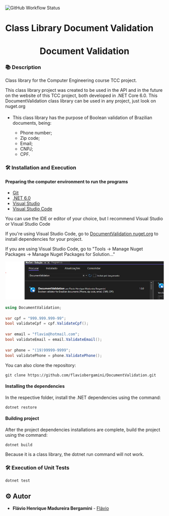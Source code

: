![GitHub Workflow Status](https://img.shields.io/github/workflow/status/flaviobergamini/DocumentValidation/Build%20and%20deploy%20package)

# Class Library Document Validation

<h1 align="center">Document Validation</h1>

### :books: Description

<p>Class library for the Computer Engineering course TCC project.</p>
<p>This class library project was created to be used in the API and in the future on the website of this TCC project, both developed in .NET Core 6.0. This DocumentValidation class library can be used in any project, just look on nuget.org</p>

####
- This class library has the purpose of Boolean validation of Brazilian documents, being:

  -  Phone number;
  -  Zip code;
  -  Email;
  -  CNPJ;
  -  CPF.


### :hammer_and_wrench: Installation and Execution
#### Preparing the computer environment to run the programs
- [Git](https://git-scm.com/)
- [.NET 6.0](https://dotnet.microsoft.com/en-us/download/dotnet/6.0)
- [Visual Studio](https://visualstudio.microsoft.com/pt-br/)
- [Visual Studio Code](https://github.com/Microsoft/vscode)

You can use the IDE or editor of your choice, but I recommend Visual Studio or Visual Studio Code

If you're using Visual Studio Code, go to [DocumentValidation nuget.org](https://www.nuget.org/packages/DocumentValidation/) to install dependencies for your project.

If you are using Visual Studio Code, go to "Tools -> Manage Nuget Packages -> Manage Nuget Packages for Solution..."

<p align="center">
    <img src="https://raw.githubusercontent.com/flaviobergamini/DocumentValidation/images/nuget.png">
</p>

```csharp
using DocumentValidation;

var cpf = "999.999.999-99";
bool validateCpf = cpf.ValidateCpf();

var email = "flavio@hotmail.com";
bool validateEmail = email.ValidateEmail();

var phone = "(19)99999-9999";
bool validatePhone = phone.ValidatePhone();
```

You can also clone the repository:
```
git clone https://github.com/flaviobergamini/DocumentValidation.git
```

#### Installing the dependencies
In the respective folder, install the .NET dependencies using the command:
```
dotnet restore
```

#### Building project
After the project dependencies installations are complete, build the project using the command:
```
dotnet build
```
Because it is a class library, the dotnet run command will not work.

### :hammer_and_wrench: Execution of Unit Tests
```
dotnet test
```
## :gear: Autor

* **Flávio Henrique Madureira Bergamini** - [Flávio](https://github.com/flaviobergamini)
